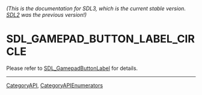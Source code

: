###### (This is the documentation for SDL3, which is the current stable version. [SDL2](https://wiki.libsdl.org/SDL2/) was the previous version!)
# SDL_GAMEPAD_BUTTON_LABEL_CIRCLE

Please refer to [SDL_GamepadButtonLabel](SDL_GamepadButtonLabel) for details.

----
[CategoryAPI](CategoryAPI), [CategoryAPIEnumerators](CategoryAPIEnumerators)

